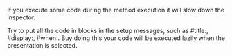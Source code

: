 If you execute some code during the method execution it will  slow down the inspector.

Try to put all the code in blocks in the setup messages, such as #title:, #display:,  #when:. Buy doing this your code will be executed lazily when the presentation is selected.
